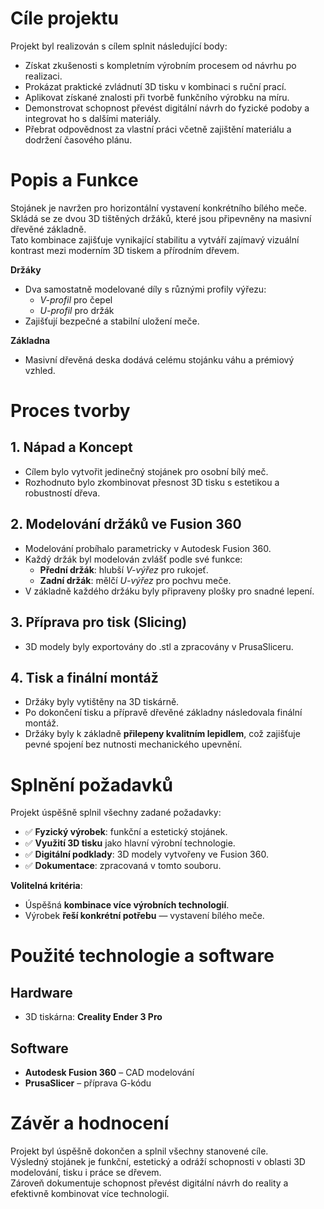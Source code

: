 # Cíle projektu

Projekt byl realizován s cílem splnit následující body:

- Získat zkušenosti s kompletním výrobním procesem od návrhu po realizaci.
- Prokázat praktické zvládnutí 3D tisku v kombinaci s ruční prací.
- Aplikovat získané znalosti při tvorbě funkčního výrobku na míru.
- Demonstrovat schopnost převést digitální návrh do fyzické podoby a integrovat ho s dalšími materiály.
- Přebrat odpovědnost za vlastní práci včetně zajištění materiálu a dodržení časového plánu.

# Popis a Funkce

Stojánek je navržen pro horizontální vystavení konkrétního bílého meče.  
Skládá se ze dvou 3D tištěných držáků, které jsou připevněny na masivní dřevěné základně.  
Tato kombinace zajišťuje vynikající stabilitu a vytváří zajímavý vizuální kontrast mezi moderním 3D tiskem a přírodním dřevem.

**Držáky**  
- Dva samostatně modelované díly s různými profily výřezu:  
  - *V-profil* pro čepel  
  - *U-profil* pro držák  
- Zajišťují bezpečné a stabilní uložení meče.

**Základna**  
- Masivní dřevěná deska dodává celému stojánku váhu a prémiový vzhled.

# Proces tvorby

## 1. Nápad a Koncept

- Cílem bylo vytvořit jedinečný stojánek pro osobní bílý meč.
- Rozhodnuto bylo zkombinovat přesnost 3D tisku s estetikou a robustností dřeva.

## 2. Modelování držáků ve Fusion 360

- Modelování probíhalo parametricky v Autodesk Fusion 360.
- Každý držák byl modelován zvlášť podle své funkce:
  - **Přední držák**: hlubší *V-výřez* pro rukojeť.
  - **Zadní držák**: mělčí *U-výřez* pro pochvu meče.
- V základně každého držáku byly připraveny plošky pro snadné lepení.



## 3. Příprava pro tisk (Slicing)

- 3D modely byly exportovány do .stl a zpracovány v PrusaSliceru.


## 4. Tisk a finální montáž

- Držáky byly vytištěny na 3D tiskárně.
- Po dokončení tisku a přípravě dřevěné základny následovala finální montáž.
- Držáky byly k základně **přilepeny kvalitním lepidlem**, což zajišťuje pevné spojení bez nutnosti mechanického upevnění.

# Splnění požadavků

Projekt úspěšně splnil všechny zadané požadavky:

- ✅ **Fyzický výrobek**: funkční a estetický stojánek.
- ✅ **Využití 3D tisku** jako hlavní výrobní technologie.
- ✅ **Digitální podklady**: 3D modely vytvořeny ve Fusion 360.
- ✅ **Dokumentace**: zpracovaná v tomto souboru.

**Volitelná kritéria**:
- Úspěšná **kombinace více výrobních technologií**.
- Výrobek **řeší konkrétní potřebu** — vystavení bílého meče.

# Použité technologie a software

## Hardware

- 3D tiskárna: **Creality Ender 3 Pro**

## Software

- **Autodesk Fusion 360** – CAD modelování
- **PrusaSlicer** – příprava G-kódu

# Závěr a hodnocení

Projekt byl úspěšně dokončen a splnil všechny stanovené cíle.  
Výsledný stojánek je funkční, estetický a odráží schopnosti v oblasti 3D modelování, tisku i práce se dřevem.  
Zároveň dokumentuje schopnost převést digitální návrh do reality a efektivně kombinovat více technologií.

